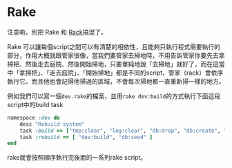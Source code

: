 # Rake

注意喲，別把 Rake 和 [Rack](rack.md)搞混了。

Rake 可以讓每個script之間可以有清楚的相依性，且能夠只執行程式需要執行的部分，作用大概就跟管家很像，當我們要管家去掃地時，不用告訴管家你要先去拿掃把、然後走去庭院、然後開始掃地，只要單純地說「去掃地」就好了，而在這當中「拿掃把」、「走去庭院」、「開始掃地」都是不同的script，管家（rack）會依序執行它。而且他也會記得他掃過的區域，不會每次掃地都一直重新掃一樣的地方。


例如我們可以寫一個`dev.rake`的檔案，並用`rake dev:build`的方式執行下面這段script中的build task

```ruby
namespace :dev do
	desc "Rebuild system"
	task :build => ["tmp:clear", "log:clear", "db:drop", "db:create", "db:migrate"]
	task :rebuild => [ "dev:build", "db:seed" ]
end
```

rake就會按照順序執行完後面的一系列rake script。

